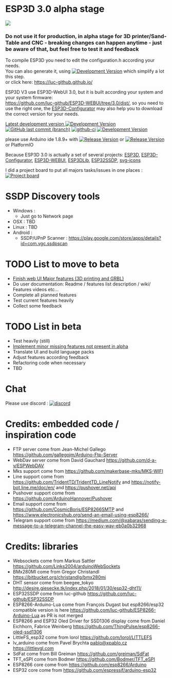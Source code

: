 # ESP3D 3.0 alpha stage

<img src="https://github.com/luc-github/ESP3D/blob/3.0/images/Screen/logo2.png">
<H3>Do not use it for production, in alpha stage for 3D printer/Sand-Table and CNC - breaking changes can happen anytime - just be aware of that, but feel free to test it and feedback</H3>

To compile ESP3D you need to edit the configuration.h according your needs.   
You can also generate it, using [![Development  Version](https://img.shields.io/badge/ESP3D-Configurator-red?style=for-the-badge&logo=preact)](https://luc-github.github.io/) which simplify a lot this step.   
or click here: https://luc-github.github.io/      

ESP3D V3 use ESP3D-WebUI 3.0, but it is built according your system and your system firmware:   
 https://github.com/luc-github/ESP3D-WEBUI/tree/3.0/dist/, so you need to use the right one, the [ESP3D-Configurator](https://luc-github.github.io/) may also help you to download the correct version for your needs.

[Latest development version ![Development Version](https://img.shields.io/badge/Devt-v3.0-yellow?style=plastic) ![GitHub last commit (branch)](https://img.shields.io/github/last-commit/luc-github/ESP3D/3.0?style=plastic)](https://github.com/luc-github/ESP3D/tree/3.0) [![github-ci](https://github.com/luc-github/ESP3D/workflows/build-ci/badge.svg)](https://github.com/luc-github/ESP3D/actions/workflows/build-ci.yml) [![Development  Version](https://img.shields.io/badge/Devt-v3.0-yellow?style=plastic&label=WebUI)](https://github.com/luc-github/ESP3D-WEBUI/tree/3.0)

please use Arduino ide 1.8.9+ with [![Release Version](https://img.shields.io/badge/ESP32-git-yellow?style=plastic&logo=github)](https://github.com/espressif/arduino-esp32) or [![Release Version](https://img.shields.io/badge/ESP8266-git-yellow?style=plastic&logo=github)](https://github.com/esp8266/Arduino/)  
or PlatformIO

Because ESP3D 3.0 is actually a set of several projects: [ESP3D](https://github.com/luc-github/ESP3D), [ESP3D-Configurator](https://github.com/luc-github/ESP3D-Configurator), [ESP3D-WEBUI](https://github.com/luc-github/ESP3D-WEBUI), [ESP3DLib](https://github.com/luc-github/ESP3DLib), [ESP32SSDP](https://github.com/luc-github/ESP32SSDP), [svg-icons](https://github.com/luc-github/svg-icons)

I did a project board to put all majors tasks/issues in one places : [![Project board](https://img.shields.io/badge/ESP3D-Project-blue?style=for-the-badge&logo=preact)](https://github.com/users/luc-github/projects/1/views/1)

# SSDP Discovery tools
   * Windows : 
       - Just go to Network page
   * OSX : TBD
   * Linux : TBD
   * Android :
       - SSDP/UPnP Scanner : https://play.google.com/store/apps/details?id=com.vgc.ssdpscan
       
# TODO List to move to beta

- [Finish web UI Major features (3D printing and GRBL)](https://github.com/luc-github/ESP3D-WEBUI/issues/94#issuecomment-660600551)
- Do user documentation: Readme / features list description / wiki/ Features videos etc...
- Complete all planned features  
- Test current features heavily   
- Collect some feedback  

# TODO List in beta

- Test heavily (still)
- [Implement minor missing features not present in alpha](https://github.com/luc-github/ESP3D-WEBUI/issues?q=is%3Aissue+is%3Aopen+label%3A3.0)
- Translate UI and build language packs
- Adjust features according feedback
- Refactoring code when necessary
- TBD

# Chat

Please use discord : [![discord](https://img.shields.io/discord/752822148795596940?color=blue&label=discord&logo=discord)](https://discord.gg/Z4ujTwE)

# Credits: embedded code / inspiration code

- FTP server come from Jean-Michel Gallego https://github.com/gallegojm/Arduino-Ftp-Server
- WebDav server come from David Gauchard https://github.com/d-a-v/ESPWebDAV
- Mks support come from https://github.com/makerbase-mks/MKS-WIFI
- Line support come from https://github.com/TridentTD/TridentTD_LineNotify and https://notify-bot.line.me/doc/en/ and https://pushover.net/api
- Pushover support come from https://github.com/ArduinoHannover/Pushover
- Email support come from https://github.com/CosmicBoris/ESP8266SMTP and https://www.electronicshub.org/send-an-email-using-esp8266/
- Telegram support come from https://medium.com/@xabaras/sending-a-message-to-a-telegram-channel-the-easy-way-eb0a0b32968

# Credits: libraries

- Websockets come from Markus Sattler https://github.com/Links2004/arduinoWebSockets
- BMx280MI come from Gregor Christandl https://bitbucket.org/christandlg/bmx280mi
- DHT sensor come from beegee_tokyo http://desire.giesecke.tk/index.php/2018/01/30/esp32-dht11/
- ESP32SSDP come from luc-github https://github.com/luc-github/ESP32SSDP
- ESP8266-Arduino-Lua come from François Dugast but esp8266/esp32 compatible version is here https://github.com/luc-github/ESP8266-Arduino-Lua as PR is not merged
- ESP8266 and ESP32 Oled Driver for SSD1306 display come from Daniel Eichhorn, Fabrice Weinberg https://github.com/ThingPulse/esp8266-oled-ssd1306
- LittleFS_esp32 come from lorol https://github.com/lorol/LITTLEFS
- lv_arduino come from Pavel Brychta <pablo@xpablo.cz> https://littlevgl.com
- SdFat come from Bill Greiman https://github.com/greiman/SdFat
- TFT_eSPI come from Bodmer https://github.com/Bodmer/TFT_eSPI
- ESP8266 core come from https://github.com/esp8266/Arduino
- ESP32 core come from https://github.com/espressif/arduino-esp32
